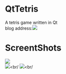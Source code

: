 # QtTetris
A tetris game written in Qt<br/>
blog address:![](http://blog.csdn.net/u012234115/article/details/45966479)<br/>
# ScreentShots
![](https://github.com/tashaxing/QtTetris/raw/master/pic/game.gif)<br/>
![](https://github.com/tashaxing/QtTetris/raw/master/pic/1.png)<br/
![](https://github.com/tashaxing/QtTetris/raw/master/pic/2.png)<br/